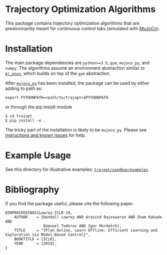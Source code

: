 # Trajectory Optimization Algorithms
This package contains trajectory optimization algorithms that are predominantly meant for continuous control taks (simulated with [MuJoCo](http://www.mujoco.org/)).

# Installation
The main package dependencies are `python>=3.5`, `gym`, `mujoco_py`, and `numpy`. The algorithms assume an environment abstraction similar to [`mj_envs`](https://github.com/vikashplus/mj_envs), which builds on top of the `gym` abstraction.

After [`mujoco_py`](https://github.com/openai/mujoco-py) has been installed, the package can be used by either adding to path as:
```
export PYTHONPATH=<path/to/trajopt>$PYTHONPATH
```
or through the pip install module
```
$ cd trajopt
$ pip install -e .
```
The tricky part of the installation is likely to be `mujoco_py`. Please see [instructions and known issues](https://github.com/aravindr93/mjrl/tree/master/setup) for help.

# Example Usage
See this directory for illustrative examples: [`trajopt/sandbox/examples`](https://github.com/aravindr93/trajopt/tree/master/trajopt/sandbox/examples).

# Bibliography
If you find the package useful, please cite the following paper.
```
@INPROCEEDINGS{Lowrey-ICLR-19,
    AUTHOR    = {Kendall Lowrey AND Aravind Rajeswaran AND Sham Kakade AND 
                 Emanuel Todorov AND Igor Mordatch},
    TITLE     = "{Plan Online, Learn Offline: Efficient Learning and Exploration via Model-Based Control}",
    BOOKTITLE = {ICLR},
    YEAR      = {2019},
}
```

